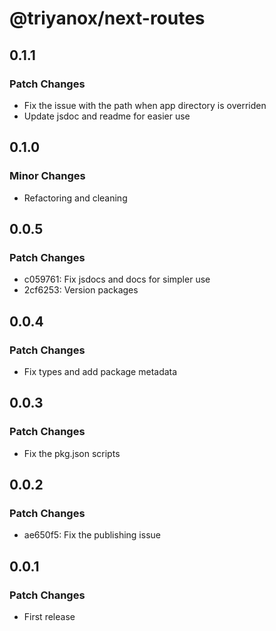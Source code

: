 # @triyanox/next-routes

## 0.1.1

### Patch Changes

- Fix the issue with the path when app directory is overriden
- Update jsdoc and readme for easier use

## 0.1.0

### Minor Changes

- Refactoring and cleaning

## 0.0.5

### Patch Changes

- c059761: Fix jsdocs and docs for simpler use
- 2cf6253: Version packages

## 0.0.4

### Patch Changes

- Fix types and add package metadata

## 0.0.3

### Patch Changes

- Fix the pkg.json scripts

## 0.0.2

### Patch Changes

- ae650f5: Fix the publishing issue

## 0.0.1

### Patch Changes

- First release
